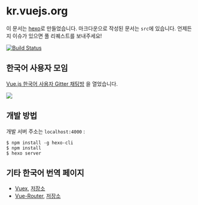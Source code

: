 # kr.vuejs.org

이 문서는 [hexo](http://hexo.io/)로 만들었습니다. 마크다운으로 작성된 문서는 `src`에 있습니다. 언제든지 이슈가 있으면 풀 리퀘스트를 보내주세요!

[![Build Status](https://travis-ci.org/vuejs-kr/kr.vuejs.org.svg?branch=master)](https://travis-ci.org/vuejs-kr/kr.vuejs.org)

## 한국어 사용자 모임

[Vue.js 한국어 사용자 Gitter 채팅방](https://gitter.im/vuejs-kr/vuejs-kr?utm_source=share-link&utm_medium=link&utm_campaign=share-link) 을 열었습니다.

[![](https://camo.githubusercontent.com/2ed25a1997c40814790d5af9f55bb1f13e74a131/68747470733a2f2f696d672e736869656c64732e696f2f6769747465722f726f6f6d2f6e776a732f6e772e6a732e7376673f6d61784167653d32353932303030)](https://gitter.im/vuejs-kr/vuejs-kr?utm_source=share-link&utm_medium=link&utm_campaign=share-link)

## 개발 방법

개발 서버 주소는 `localhost:4000` :

```
$ npm install -g hexo-cli
$ npm install
$ hexo server
```

## 기타 한국어 번역 페이지

- [Vuex](https://vuex.vuejs.org/kr/), [저장소](https://github.com/ChangJoo-Park/vuex)
- [Vue-Router](https://router.vuejs.org/kr/), [저장소](https://github.com/ChangJoo-Park/vue-router)
